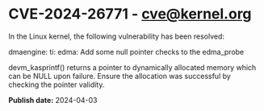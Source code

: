 # CVE-2024-26771 - cve@kernel.org

In the Linux kernel, the following vulnerability has been resolved:

dmaengine: ti: edma: Add some null pointer checks to the edma_probe

devm_kasprintf() returns a pointer to dynamically allocated memory
which can be NULL upon failure. Ensure the allocation was successful
by checking the pointer validity.

**Publish date:** 2024-04-03
